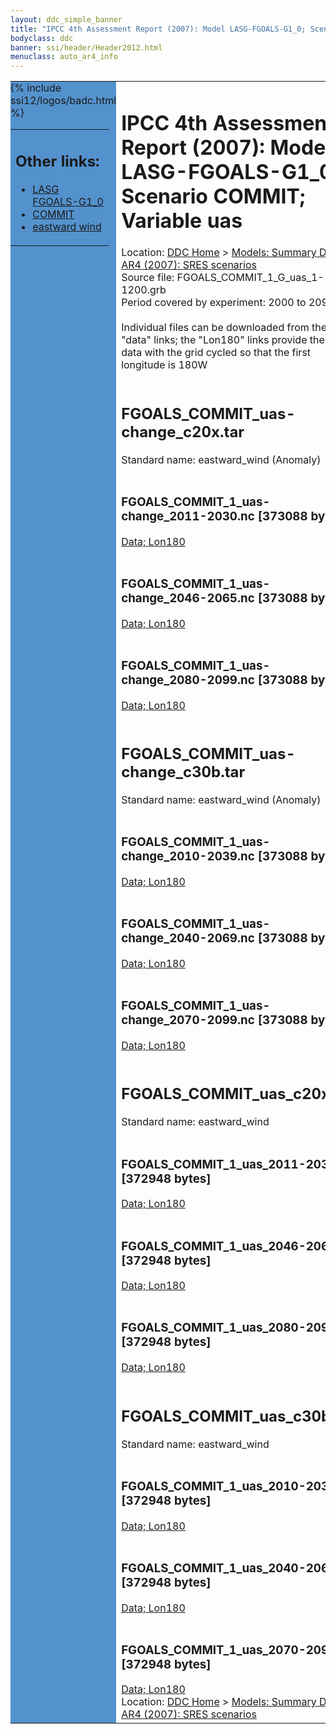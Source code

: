 ```yaml
---
layout: ddc_simple_banner
title: "IPCC 4th Assessment Report (2007): Model LASG-FGOALS-G1_0; Scenario COMMIT; Variable uas"
bodyclass: ddc
banner: ssi/header/Header2012.html
menuclass: auto_ar4_info
---
```



<table width="100%" border="0" cellspacing="0" cellpadding="0" style="border-collapse: collapse;">
<tr style="margin:0;padding:0;border:0;">
<td style="margin:0;padding:0;border:0;height:1pt;width:150pt;background:#5492CD;" valign="top" >

<div id="lh-col2" class="auto_ar4_info">
<table class="menumain" bgcolor="#5492CD" cellspacing="0" width="100%" border="0">
<tr><td>
<h2> Other links:</h2>
<ul>
<li><a href="/auto/ar4/model-LASG-FGOALS-G1_0.html">LASG<br/>FGOALS-G1_0</a></li>
<li><a href="/auto/ar4/scenario-COMMIT.html">COMMIT</a></li>
<li><a href="/auto/ar4/var-eastward_wind.html">eastward wind</a></li>
</ul>
</td></tr>
{% include ssi12/logos/badc.html %}
</table>
</div>
</td>
<td><h1>IPCC 4th Assessment Report (2007): Model LASG-FGOALS-G1_0; Scenario COMMIT; Variable uas</h1>

<!-- Breadcrumb1 -->
<div id="breadcrumb1" align="left">
Location: <a href="/index.html">DDC Home</a> > <a href="/sim/gcm_clim/">Models: Summary Data</a>
> <a href="/sim/gcm_clim/SRES_AR4/index.html">AR4 (2007): SRES scenarios</a>
</div>
<!-- End of Breadcrumb1 -->Source file: FGOALS_COMMIT_1_G_uas_1-1200.grb
<br/>
Period covered by experiment: 2000 to 2099<br/>
<br/>Individual files can be downloaded from the "data" links; the "Lon180" links provide the same data
         with the grid cycled so that the first longitude is 180W<br/>
<br/><h2>FGOALS_COMMIT_uas-change_c20x.tar</h2>
Standard name: eastward_wind (Anomaly)<br>
<br/><h3>FGOALS_COMMIT_1_uas-change_2011-2030.nc [373088 bytes]</h3>
<a href="/cgi-bin/downl/ar4_nc/uas/FGOALS_COMMIT_1_uas-change_2011-2030.nc">Data; </a><a href="/cgi-bin/downl/ar4_nc/uas/FGOALS_COMMIT_1_uas-change_2011-2030.cyto180.nc"> Lon180</a><br/>
<br/><h3>FGOALS_COMMIT_1_uas-change_2046-2065.nc [373088 bytes]</h3>
<a href="/cgi-bin/downl/ar4_nc/uas/FGOALS_COMMIT_1_uas-change_2046-2065.nc">Data; </a><a href="/cgi-bin/downl/ar4_nc/uas/FGOALS_COMMIT_1_uas-change_2046-2065.cyto180.nc"> Lon180</a><br/>
<br/><h3>FGOALS_COMMIT_1_uas-change_2080-2099.nc [373088 bytes]</h3>
<a href="/cgi-bin/downl/ar4_nc/uas/FGOALS_COMMIT_1_uas-change_2080-2099.nc">Data; </a><a href="/cgi-bin/downl/ar4_nc/uas/FGOALS_COMMIT_1_uas-change_2080-2099.cyto180.nc"> Lon180</a><br/>
<br/><h2>FGOALS_COMMIT_uas-change_c30b.tar</h2>
Standard name: eastward_wind (Anomaly)<br>
<br/><h3>FGOALS_COMMIT_1_uas-change_2010-2039.nc [373088 bytes]</h3>
<a href="/cgi-bin/downl/ar4_nc/uas/FGOALS_COMMIT_1_uas-change_2010-2039.nc">Data; </a><a href="/cgi-bin/downl/ar4_nc/uas/FGOALS_COMMIT_1_uas-change_2010-2039.cyto180.nc"> Lon180</a><br/>
<br/><h3>FGOALS_COMMIT_1_uas-change_2040-2069.nc [373088 bytes]</h3>
<a href="/cgi-bin/downl/ar4_nc/uas/FGOALS_COMMIT_1_uas-change_2040-2069.nc">Data; </a><a href="/cgi-bin/downl/ar4_nc/uas/FGOALS_COMMIT_1_uas-change_2040-2069.cyto180.nc"> Lon180</a><br/>
<br/><h3>FGOALS_COMMIT_1_uas-change_2070-2099.nc [373088 bytes]</h3>
<a href="/cgi-bin/downl/ar4_nc/uas/FGOALS_COMMIT_1_uas-change_2070-2099.nc">Data; </a><a href="/cgi-bin/downl/ar4_nc/uas/FGOALS_COMMIT_1_uas-change_2070-2099.cyto180.nc"> Lon180</a><br/>
<br/><h2>FGOALS_COMMIT_uas_c20x.tar</h2>
Standard name: eastward_wind<br>
<br/><h3>FGOALS_COMMIT_1_uas_2011-2030.nc [372948 bytes]</h3>
<a href="/cgi-bin/downl/ar4_nc/uas/FGOALS_COMMIT_1_uas_2011-2030.nc">Data; </a><a href="/cgi-bin/downl/ar4_nc/uas/FGOALS_COMMIT_1_uas_2011-2030.cyto180.nc"> Lon180</a><br/>
<br/><h3>FGOALS_COMMIT_1_uas_2046-2065.nc [372948 bytes]</h3>
<a href="/cgi-bin/downl/ar4_nc/uas/FGOALS_COMMIT_1_uas_2046-2065.nc">Data; </a><a href="/cgi-bin/downl/ar4_nc/uas/FGOALS_COMMIT_1_uas_2046-2065.cyto180.nc"> Lon180</a><br/>
<br/><h3>FGOALS_COMMIT_1_uas_2080-2099.nc [372948 bytes]</h3>
<a href="/cgi-bin/downl/ar4_nc/uas/FGOALS_COMMIT_1_uas_2080-2099.nc">Data; </a><a href="/cgi-bin/downl/ar4_nc/uas/FGOALS_COMMIT_1_uas_2080-2099.cyto180.nc"> Lon180</a><br/>
<br/><h2>FGOALS_COMMIT_uas_c30b.tar</h2>
Standard name: eastward_wind<br>
<br/><h3>FGOALS_COMMIT_1_uas_2010-2039.nc [372948 bytes]</h3>
<a href="/cgi-bin/downl/ar4_nc/uas/FGOALS_COMMIT_1_uas_2010-2039.nc">Data; </a><a href="/cgi-bin/downl/ar4_nc/uas/FGOALS_COMMIT_1_uas_2010-2039.cyto180.nc"> Lon180</a><br/>
<br/><h3>FGOALS_COMMIT_1_uas_2040-2069.nc [372948 bytes]</h3>
<a href="/cgi-bin/downl/ar4_nc/uas/FGOALS_COMMIT_1_uas_2040-2069.nc">Data; </a><a href="/cgi-bin/downl/ar4_nc/uas/FGOALS_COMMIT_1_uas_2040-2069.cyto180.nc"> Lon180</a><br/>
<br/><h3>FGOALS_COMMIT_1_uas_2070-2099.nc [372948 bytes]</h3>
<a href="/cgi-bin/downl/ar4_nc/uas/FGOALS_COMMIT_1_uas_2070-2099.nc">Data; </a><a href="/cgi-bin/downl/ar4_nc/uas/FGOALS_COMMIT_1_uas_2070-2099.cyto180.nc"> Lon180</a><br/>
<!-- Breadcrumb2 -->
<div id="breadcrumb2" align="left">
Location: <a href="/index.html">DDC Home</a> > <a href="/sim/gcm_clim/">Models: Summary Data</a>
> <a href="/sim/gcm_clim/SRES_AR4/index.html">AR4 (2007): SRES scenarios</a>
</div>
<!-- End of Breadcrumb2 --></td></tr></table>
